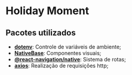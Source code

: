 # Holiday Moment

## Pacotes utilizados

- <a href="https://www.npmjs.com/package/dotenv" target="_blank">**dotenv**</a>: Controle de variáveis de ambiente;
- <a href="https://nativebase.io/" target="_blank">**NativeBase**</a>: Componentes visuais;
- <a href="https://reactnavigation.org/" target="_blank">**@react-navigation/native**</a>: Sistema de rotas;
- <a href="https://axios-http.com/docs/intro" target="_blank">**axios**</a>: Realização de requisições http;
